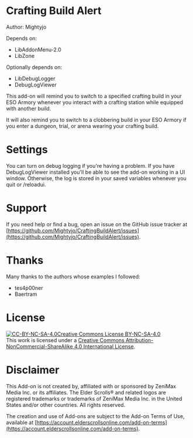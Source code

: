 # Crafting Build Alert
Author: Mightyjo

Depends on: 
- LibAddonMenu-2.0
- LibZone

Optionally depends on:
- LibDebugLogger
- DebugLogViewer

This add-on will remind you to switch to a specified crafting build in your ESO Armory whenever you interact with a crafting station while equipped with another build.

It will also remind you to switch to a clobbering build in your ESO Armory if you enter a dungeon, trial, or arena wearing your crafting build.

# Settings
You can turn on debug logging if you're having a problem. If you have DebugLogViewer installed you'll be able to see the add-on working in a UI window. Otherwise, the log is stored in your saved variables whenever you quit or /reloadui.

# Support
If you need help or find a bug, open an issue on the GitHub issue tracker at [https://github.com/Mightyjo/CraftingBuildAlert/issues](https://github.com/Mightyjo/CraftingBuildAlert/issues).

# Thanks
Many thanks to the authors whose examples I followed:
- tes4p00ner
- Baertram

# License

[![CC-BY-NC-SA-4.0Creative Commons License BY-NC-SA-4.0](https://i.creativecommons.org/l/by-nc-sa/4.0/88x31.png "Creative Commons License BY-NC-SA-4.0")](http://creativecommons.org/licenses/by-nc-sa/4.0/)  
This work is licensed under a [Creative Commons Attribution-NonCommercial-ShareAlike 4.0 International License](http://creativecommons.org/licenses/by-nc-sa/4.0/).

# Disclaimer

This Add-on is not created by, affiliated with or sponsored by ZeniMax Media Inc. or its affiliates. The Elder Scrolls® and related logos are registered trademarks or trademarks of ZeniMax Media Inc. in the United States and/or other countries. All rights reserved.

The creation and use of Add-ons are subject to the Add-on Terms of Use, available at [https://account.elderscrollsonline.com/add-on-terms](https://account.elderscrollsonline.com/add-on-terms).